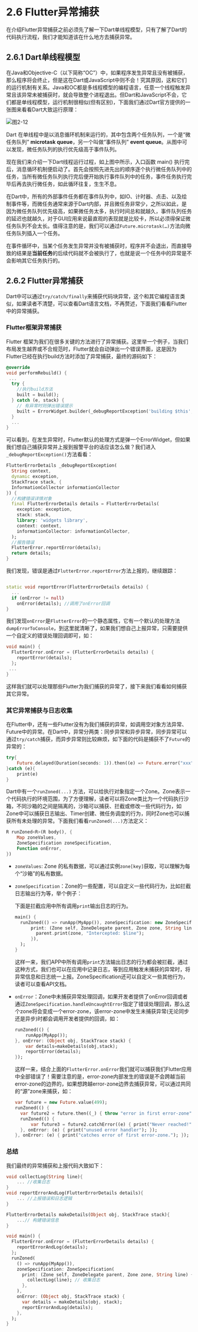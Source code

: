 # 2.6 Flutter异常捕获

在介绍Flutter异常捕获之前必须先了解一下Dart单线程模型，只有了解了Dart的代码执行流程，我们才能知道该在什么地方去捕获异常。

## 2.6.1 Dart单线程模型

在Java和Objective-C（以下简称“OC”）中，如果程序发生异常且没有被捕获，那么程序将会终止，但是这在Dart或JavaScript中则不会！究其原因，这和它们的运行机制有关系。Java和OC都是多线程模型的编程语言，任意一个线程触发异常且该异常未被捕获时，就会导致整个进程退出。但Dart和JavaScript不会，它们都是单线程模型，运行机制很相似(但有区别)，下面我们通过Dart官方提供的一张图来看看Dart大致运行原理：



![图2-12](../imgs/2-12.png)

Dart 在单线程中是以消息循环机制来运行的，其中包含两个任务队列，一个是“微任务队列”  **microtask queue**，另一个叫做“事件队列” **event queue**。从图中可以发现，微任务队列的执行优先级高于事件队列。

现在我们来介绍一下Dart线程运行过程，如上图中所示，入口函数 main() 执行完后，消息循环机制便启动了。首先会按照先进先出的顺序逐个执行微任务队列中的任务，当所有微任务队列执行完后便开始执行事件队列中的任务，事件任务执行完毕后再去执行微任务，如此循环往复，生生不息。

在Dart中，所有的外部事件任务都在事件队列中，如IO、计时器、点击、以及绘制事件等，而微任务通常来源于Dart内部，并且微任务非常少，之所以如此，是因为微任务队列优先级高，如果微任务太多，执行时间总和就越久，事件队列任务的延迟也就越久，对于GUI应用来说最直观的表现就是比较卡，所以必须得保证微任务队列不会太长。值得注意的是，我们可以通过`Future.microtask(…)`方法向微任务队列插入一个任务。

在事件循环中，当某个任务发生异常并没有被捕获时，程序并不会退出，而直接导致的结果是**当前任务**的后续代码就不会被执行了，也就是说一个任务中的异常是不会影响其它任务执行的。



## 2.6.2 Flutter异常捕获

Dart中可以通过`try/catch/finally`来捕获代码块异常，这个和其它编程语言类似，如果读者不清楚，可以查看Dart语言文档，不再赘述，下面我们看看Flutter中的异常捕获。

### Flutter框架异常捕获

Flutter 框架为我们在很多关键的方法进行了异常捕获。这里举一个例子，当我们布局发生越界或不合规范时，Flutter就会自动弹出一个错误界面，这是因为Flutter已经在执行build方法时添加了异常捕获，最终的源码如下：

```dart
@override
void performRebuild() {
 ...
  try {
    //执行build方法  
    built = build();
  } catch (e, stack) {
    // 有异常时则弹出错误提示  
    built = ErrorWidget.builder(_debugReportException('building $this', e, stack));
  } 
  ...
}      
```

可以看到，在发生异常时，Flutter默认的处理方式是弹一个ErrorWidget，但如果我们想自己捕获异常并上报到报警平台的话应该怎么做？我们进入`_debugReportException()`方法看看：

```dart
FlutterErrorDetails _debugReportException(
  String context,
  dynamic exception,
  StackTrace stack, {
  InformationCollector informationCollector
}) {
  //构建错误详情对象  
  final FlutterErrorDetails details = FlutterErrorDetails(
    exception: exception,
    stack: stack,
    library: 'widgets library',
    context: context,
    informationCollector: informationCollector,
  );
  //报告错误 
  FlutterError.reportError(details);
  return details;
}
```

我们发现，错误是通过`FlutterError.reportError`方法上报的，继续跟踪：

```dart

static void reportError(FlutterErrorDetails details) {
  ...
  if (onError != null)
    onError(details); //调用了onError回调
}
```

我们发现`onError`是`FlutterError`的一个静态属性，它有一个默认的处理方法 `dumpErrorToConsole`，到这里就清晰了，如果我们想自己上报异常，只需要提供一个自定义的错误处理回调即可，如：

```dart
void main() {
  FlutterError.onError = (FlutterErrorDetails details) {
    reportError(details);
  };
 ...
}
```

这样我们就可以处理那些Flutter为我们捕获的异常了，接下来我们看看如何捕获其它异常。

### 其它异常捕获与日志收集

在Flutter中，还有一些Flutter没有为我们捕获的异常，如调用空对象方法异常、Future中的异常。在Dart中，异常分两类：同步异常和异步异常，同步异常可以通过`try/catch`捕获，而异步异常则比较麻烦，如下面的代码是捕获不了`Future`的异常的：

```dart
try{
    Future.delayed(Duration(seconds: 1)).then((e) => Future.error("xxx"));
}catch (e){
    print(e)
}
```

Dart中有一个`runZoned(...)` 方法，可以给执行对象指定一个Zone。Zone表示一个代码执行的环境范围，为了方便理解，读者可以将Zone类比为一个代码执行沙箱，不同沙箱的之间是隔离的，沙箱可以捕获、拦截或修改一些代码行为，如Zone中可以捕获日志输出、Timer创建、微任务调度的行为，同时Zone也可以捕获所有未处理的异常。下面我们看看`runZoned(...)`方法定义：

```dart
R runZoned<R>(R body(), {
    Map zoneValues, 
    ZoneSpecification zoneSpecification,
    Function onError,
}) 
```

- `zoneValues`: Zone 的私有数据，可以通过实例`zone[key]`获取，可以理解为每个“沙箱”的私有数据。

- `zoneSpecification`：Zone的一些配置，可以自定义一些代码行为，比如拦截日志输出行为等，举个例子：

  下面是拦截应用中所有调用`print`输出日志的行为。

  ```dart
  main() {
    runZoned(() => runApp(MyApp()), zoneSpecification: new ZoneSpecification(
        print: (Zone self, ZoneDelegate parent, Zone zone, String line) {
          parent.print(zone, "Intercepted: $line");
        }),
    );
  }
  ```

  这样一来，我们APP中所有调用`print`方法输出日志的行为都会被拦截，通过这种方式，我们也可以在应用中记录日志，等到应用触发未捕获的异常时，将异常信息和日志统一上报。ZoneSpecification还可以自定义一些其他行为，读者可以查看API文档。

- `onError`：Zone中未捕获异常处理回调，如果开发者提供了onError回调或者通过`ZoneSpecification.handleUncaughtError`指定了错误处理回调，那么这个zone将会变成一个error-zone，该error-zone中发生未捕获异常(无论同步还是异步)时都会调用开发者提供的回调，如：

  ```dart
  runZoned(() {
      runApp(MyApp());
  }, onError: (Object obj, StackTrace stack) {
      var details=makeDetails(obj,stack);
      reportError(details);
  });
  ```

  这样一来，结合上面的`FlutterError.onError`我们就可以捕获我们Flutter应用中全部错误了！需要注意的是，error-zone内部发生的错误是不会跨越当前error-zone的边界的，如果想跨越error-zone边界去捕获异常，可以通过共同的“源”zone来捕获，如：

  ```dart
  var future = new Future.value(499);
  runZoned(() {
  	var future2 = future.then((_) { throw "error in first error-zone"; });
  	runZoned(() {
  		var future3 = future2.catchError((e) { print("Never reached!"); });
  	}, onError: (e) { print("unused error handler"); });
  }, onError: (e) { print("catches error of first error-zone."); });
  
  ```

### 总结
我们最终的异常捕获和上报代码大致如下：

```dart
void collectLog(String line){
    ... //收集日志
}
void reportErrorAndLog(FlutterErrorDetails details){
    ... //上报错误和日志逻辑
}

FlutterErrorDetails makeDetails(Object obj, StackTrace stack){
    ...// 构建错误信息
}

void main() {
  FlutterError.onError = (FlutterErrorDetails details) {
    reportErrorAndLog(details);
  };
  runZoned(
    () => runApp(MyApp()),
    zoneSpecification: ZoneSpecification(
      print: (Zone self, ZoneDelegate parent, Zone zone, String line) {
        collectLog(line); // 收集日志
      },
    ),
    onError: (Object obj, StackTrace stack) {
      var details = makeDetails(obj, stack);
      reportErrorAndLog(details);
    },
  );
}
```






